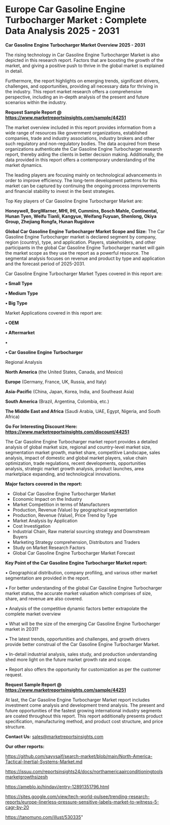 # Europe Car Gasoline Engine Turbocharger Market : Complete Data Analysis 2025 - 2031

<Strong> Car Gasoline Engine Turbocharger Market Overview 2025 - 2031</strong>

The rising technology in Car Gasoline Engine Turbocharger Market is also depicted in this research report. Factors that are boosting the growth of the market, and giving a positive push to thrive in the global market is explained in detail.

Furthermore, the report highlights on emerging trends, significant drivers, challenges, and opportunities, providing all necessary data for thriving in the industry. This report market research offers a comprehensive perspective, including an in-depth analysis of the present and future scenarios within the industry.

<strong>Request Sample Report @ <a href=https://www.marketreportsinsights.com/sample/44251>https://www.marketreportsinsights.com/sample/44251</a></strong>

The market overview included in this report provides information from a wide range of resources like government organizations, established companies, trade and industry associations, industry brokers and other such regulatory and non-regulatory bodies. The data acquired from these organizations authenticate the Car Gasoline Engine Turbocharger research report, thereby aiding the clients in better decision making. Additionally, the data provided in this report offers a contemporary understanding of the market dynamics.

The leading players are focusing mainly on technological advancements in order to improve efficiency. The long-term development patterns for this market can be captured by continuing the ongoing process improvements and financial stability to invest in the best strategies.

Top Key players of Car Gasoline Engine Turbocharger Market are:

<strong>Honeywell, BorgWarner, MHI, IHI, Cummins, Bosch Mahle, Continental, Hunan Tyen, Weifu Tianli, Kangyue, Weifang Fuyuan, Shenlong, Okiya Group, Zhejiang Rongfa, Hunan Rugidove</strong>

<strong><b>Global Car Gasoline Engine Turbocharger Market Scope and Size:</b></strong>
The Car Gasoline Engine Turbocharger market is declared segment by company, region (country), type, and application. Players, stakeholders, and other participants in the global Car Gasoline Engine Turbocharger market will gain the market scope as they use the report as a powerful resource. The segmental analysis focuses on revenue and product by type and application and the forecast period of 2025-2031.

Car Gasoline Engine Turbocharger Market Types covered in this report are:

<strong>•  Small Type

•  Medium Type

•  Big Type</strong>

Market Applications covered in this report are:

<strong>•  OEM

•  Aftermarket

•  

•  Car Gasoline Engine Turbocharger</strong> 

Regional Analysis

<strong>North America</strong> (the United States, Canada, and Mexico)

<strong>Europe</strong> (Germany, France, UK, Russia, and Italy)

<strong>Asia-Pacific</strong> (China, Japan, Korea, India, and Southeast Asia)

<strong>South America</strong> (Brazil, Argentina, Colombia, etc.)

<strong>The Middle East and Africa</strong> (Saudi Arabia, UAE, Egypt, Nigeria, and South Africa)

<strong>Go For Interesting Discount Here: <a href=https://www.marketreportsinsights.com/discount/44251>https://www.marketreportsinsights.com/discount/44251</a></strong>

The Car Gasoline Engine Turbocharger market report provides a detailed analysis of global market size, regional and country-level market size, segmentation market growth, market share, competitive Landscape, sales analysis, impact of domestic and global market players, value chain optimization, trade regulations, recent developments, opportunities analysis, strategic market growth analysis, product launches, area marketplace expanding, and technological innovations.

<strong><b>Major factors covered in the report:</b></strong>
<ul>
  <li>Global Car Gasoline Engine Turbocharger Market </li>
  <li>Economic Impact on the Industry</li>
  <li>Market Competition in terms of Manufacturers</li>
  <li>Production, Revenue (Value) by geographical segmentation</li>
  <li>Production, Revenue (Value), Price Trend by Type</li>
  <li>Market Analysis by Application</li>
  <li>Cost Investigation</li>
  <li>Industrial Chain, Raw material sourcing strategy and Downstream Buyers</li>
  <li>Marketing Strategy comprehension, Distributors and Traders</li>
  <li>Study on Market Research Factors</li>
  <li>Global Car Gasoline Engine Turbocharger Market Forecast</li>
</ul>

<strong><b>Key Point of the Car Gasoline Engine Turbocharger Market report:</b></strong>

• Geographical distribution, company profiling, and various other market segmentation are provided in the report.

• For better understanding of the global Car Gasoline Engine Turbocharger market status, the accurate market valuation which comprises of size, share, and revenue are also covered.

• Analysis of the competitive dynamic factors better extrapolate the complete market overview

• What will be the size of the emerging Car Gasoline Engine Turbocharger market in 2031?

• The latest trends, opportunities and challenges, and growth drivers provide better construal of the Car Gasoline Engine Turbocharger Market.

• In-detail industrial analysis, sales study, and production understanding shed more light on the future market growth rate and scope.

• Report also offers the opportunity for customization as per the customer request.

<strong>Request Sample Report @ <a href=https://www.marketreportsinsights.com/sample/44251>https://www.marketreportsinsights.com/sample/44251</a></strong>

At last, the Car Gasoline Engine Turbocharger Market report includes investment come analysis and development trend analysis. The present and future opportunities of the fastest growing international industry segments are coated throughout this report. This report additionally presents product specification, manufacturing method, and product cost structure, and price structure.

<strong>Contact Us:</strong>
sales@marketreportsinsights.com

<strong>Our other reports:</strong>

<a href=https://github.com/sayysaif/search-market/blob/main/North-America-Tactical-Inertial-Systems-Market.md>https://github.com/sayysaif/search-market/blob/main/North-America-Tactical-Inertial-Systems-Market.md</a>

<a href=https://issuu.com/reportsinsights24/docs/northamericaairconditioningtoolsmarketgrowthsizesh>https://issuu.com/reportsinsights24/docs/northamericaairconditioningtoolsmarketgrowthsizesh</a>

<a href=https://ameblo.jp/hindavi/entry-12891351796.html>https://ameblo.jp/hindavi/entry-12891351796.html</a>

<a href=https://sites.google.com/view/tech-world-pulsee/trending-research-reports/europe-linerless-pressure-sensitive-labels-market-to-witness-5-cagr-by-20>https://sites.google.com/view/tech-world-pulsee/trending-research-reports/europe-linerless-pressure-sensitive-labels-market-to-witness-5-cagr-by-20</a>

<a href=https://tanomuno.com/illust/530335>https://tanomuno.com/illust/530335</a>"
